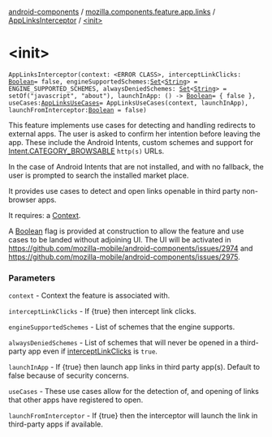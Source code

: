 [android-components](../../index.md) / [mozilla.components.feature.app.links](../index.md) / [AppLinksInterceptor](index.md) / [&lt;init&gt;](./-init-.md)

# &lt;init&gt;

`AppLinksInterceptor(context: <ERROR CLASS>, interceptLinkClicks: `[`Boolean`](https://kotlinlang.org/api/latest/jvm/stdlib/kotlin/-boolean/index.html)` = false, engineSupportedSchemes: `[`Set`](https://kotlinlang.org/api/latest/jvm/stdlib/kotlin.collections/-set/index.html)`<`[`String`](https://kotlinlang.org/api/latest/jvm/stdlib/kotlin/-string/index.html)`> = ENGINE_SUPPORTED_SCHEMES, alwaysDeniedSchemes: `[`Set`](https://kotlinlang.org/api/latest/jvm/stdlib/kotlin.collections/-set/index.html)`<`[`String`](https://kotlinlang.org/api/latest/jvm/stdlib/kotlin/-string/index.html)`> = setOf("javascript", "about"), launchInApp: () -> `[`Boolean`](https://kotlinlang.org/api/latest/jvm/stdlib/kotlin/-boolean/index.html)` = { false }, useCases: `[`AppLinksUseCases`](../-app-links-use-cases/index.md)` = AppLinksUseCases(context, launchInApp), launchFromInterceptor: `[`Boolean`](https://kotlinlang.org/api/latest/jvm/stdlib/kotlin/-boolean/index.html)` = false)`

This feature implements use cases for detecting and handling redirects to external apps. The user
is asked to confirm her intention before leaving the app. These include the Android Intents,
custom schemes and support for [Intent.CATEGORY_BROWSABLE](#) `http(s)` URLs.

In the case of Android Intents that are not installed, and with no fallback, the user is prompted
to search the installed market place.

It provides use cases to detect and open links openable in third party non-browser apps.

It requires: a [Context](#).

A [Boolean](https://kotlinlang.org/api/latest/jvm/stdlib/kotlin/-boolean/index.html) flag is provided at construction to allow the feature and use cases to be landed without
adjoining UI. The UI will be activated in https://github.com/mozilla-mobile/android-components/issues/2974
and https://github.com/mozilla-mobile/android-components/issues/2975.

### Parameters

`context` - Context the feature is associated with.

`interceptLinkClicks` - If {true} then intercept link clicks.

`engineSupportedSchemes` - List of schemes that the engine supports.

`alwaysDeniedSchemes` - List of schemes that will never be opened in a third-party app even if
[interceptLinkClicks](#) is `true`.

`launchInApp` - If {true} then launch app links in third party app(s). Default to false because
of security concerns.

`useCases` - These use cases allow for the detection of, and opening of links that other apps
have registered to open.

`launchFromInterceptor` - If {true} then the interceptor will launch the link in third-party apps if available.